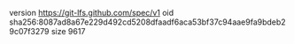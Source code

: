 version https://git-lfs.github.com/spec/v1
oid sha256:8087ad8a67e229d492cd5208dfaadf6aca53bf37c94aae9fa9bdeb29c07f3279
size 9617
